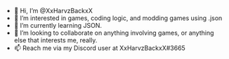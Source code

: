 - 👋 Hi, I’m @XxHarvzBackxX
- 👀 I’m interested in games, coding logic, and modding games using .json
- 🌱 I’m currently learning JSON.
- 💞️ I’m looking to collaborate on anything involving games, or anything else that interests me, really.
- 📫 Reach me via my Discord user at XxHarvzBackxX#3665
